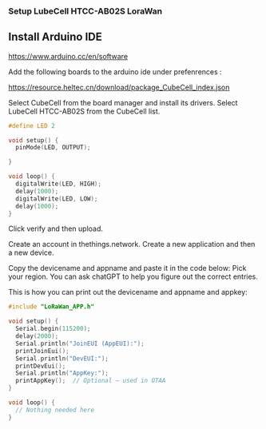 ### Setup LubeCell HTCC-AB02S LoraWan

## Install Arduino IDE

https://www.arduino.cc/en/software

Add the following boards to the arduino ide under prefenrences :

https://resource.heltec.cn/download/package_CubeCell_index.json

Select CubeCell from the board manager and install its drivers.
Select LubeCell HTCC-AB02S from the CubeCell list.

```cpp
#define LED 2

void setup() {
  pinMode(LED, OUTPUT);

}

void loop() {
  digitalWrite(LED, HIGH);
  delay(1000);
  digitalWrite(LED, LOW);
  delay(1000);
}
```

Click verify and then upload.

Create an account in thethings.network. Create a new application and then a new device.

Copy the devicename and appname and paste it in the code below:
Pick your region. You can ask chatGPT to help you figure out the correct entries.

This is how you can print out the devicename and appname and appkey:

```cpp
#include "LoRaWan_APP.h"

void setup() {
  Serial.begin(115200);
  delay(2000);
  Serial.println("JoinEUI (AppEUI):");
  printJoinEui();
  Serial.println("DevEUI:");
  printDevEui();
  Serial.println("AppKey:");
  printAppKey();  // Optional — used in OTAA
}

void loop() {
  // Nothing needed here
}
```
